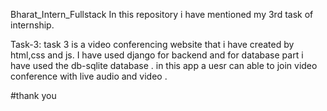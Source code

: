 Bharat_Intern_Fullstack
In this repository i have mentioned my 3rd task of internship.

Task-3:
task 3 is a video conferencing website that i have created by html,css and js. I have used django for backend and for database part i have used the db-sqlite database . in this app a uesr can able to join video conference with live audio and video .

#thank you
